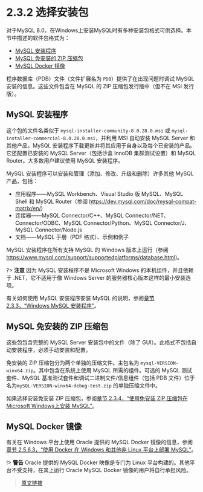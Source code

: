 # 2.3.2 选择安装包

对于MySQL 8.0，在Windows上安装MySQL时有多种安装包格式可供选择。本节中描述的软件包格式为：

- [MySQL 安装程序](/2/2.3/2.3.2/windows-choosing-package?id=MySQL-安装程序)
- [MySQL 免安装的 ZIP 压缩包](/2/2.3/2.3.2/windows-choosing-package?id=MySQL-免安装的-ZIP-压缩包)
- [MySQL Docker 镜像](/2/2.3/2.3.2/windows-choosing-package?id=MySQL-Docker-镜像)

程序数据库（PDB）文件（文件扩展名为 `PDB`）提供了在出现问题时调试 MySQL 安装的信息。这些文件包含在 MySQL 的 ZIP 压缩包发行版中（但不在 MSI 发行版）。

## MySQL 安装程序

这个包的文件名类似于 `mysql-installer-community-8.0.28.0.msi` 或 `mysql-installer-commercial-8.0.28.0.msi`，并利用 MSI 自动安装 MySQL Server 和其他产品。MySQL 安装程序下载更新并将其应用于自身以及每个已安装的产品。它还配置已安装的 MySQL Server（包括沙盒 InnoDB 集群测试设置）和 MySQL Router。大多数用户建议使用 MySQL 安装程序。

MySQL 安装程序可以安装和管理（添加、修改、升级和删除）许多其他 MySQL 产品，包括：

- 应用程序——MySQL Workbench、Visual Studio 版 MySQL、MySQL Shell 和 MySQL Router（参阅 https://dev.mysql.com/doc/mysql-compat-matrix/en/)
- 连接器——MySQL Connector/C++、MySQL Connector/NET、Connector/ODBC、MySQL Connector/Python、MySQL Connector/J、MySQL Connector/Node.js
- 文档——MySQL 手册（PDF 格式）、示例和例子

MySQL 安装程序在所有支持 MySQL 的 Windows 版本上运行（参阅 https://www.mysql.com/support/supportedplatforms/database.html)。

?> **注意** 因为 MySQL 安装程序不是 Microsoft Windows 的本机组件，并且依赖于 .NET，它不适用于像 Windows Server 的服务器核心版本这样的最小安装选项。

有关如何使用 MySQL 安装程序安装 MySQL 的说明，参阅[章节 2.3.3，“Windows MySQL 安装程序”](/2/2.3/2.3.3/mysql-installer)。

## MySQL 免安装的 ZIP 压缩包

这些包包含完整的 MySQL Server 安装包中的文件（除了 GUI）。此格式不包括自动安装程序，必须手动安装和配置。

免安装的 ZIP 压缩包分为两个单独的压缩文件。主包名为 `mysql-VERSION-winx64.zip`。其中包含在系统上使用 MySQL 所需的组件。可选的 MySQL 测试套件、MySQL 基准测试套件和调试二进制文件/信息组件（包括 PDB 文件）位于名为`mySQL-VERSION-winx64-debug-test.zip` 的单独压缩文件中。

如果选择安装免安装 ZIP 压缩包，参阅[章节 2.3.4，“使用免安装 ZIP 压缩包在 Microsoft Windows上安装 MySQL”](/2/2.3/2.3.4/windows-install-archive)。

## MySQL Docker 镜像

有关在 Windows 平台上使用 Oracle 提供的 MySQL Docker 镜像的信息，参阅[章节 2.5.6.3，“使用 Docker 在 Windows 和其他非 Linux 平台上部署 MySQL”](/2/2.5/2.5.6/2.5.6.3/deploy-mysql-nonlinux-docker)。

!> **警告** Oracle 提供的 MySQL Docker 映像是专门为 Linux 平台构建的。其他平台不受支持，在其上运行 Oracle MySQL Docker 镜像的用户将自行承担风险。

> [原文链接](https://dev.mysql.com/doc/refman/8.0/en/windows-choosing-package.html)
